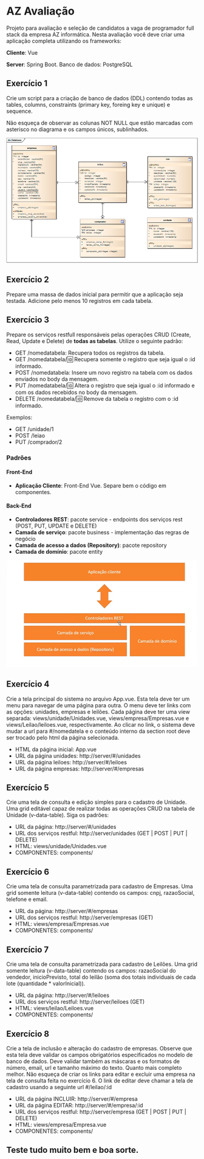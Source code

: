 # AZ Avaliação

Projeto para avaliação e seleção de candidatos a vaga de programador full stack da empresa AZ informática. 
Nesta avaliação você deve criar uma aplicação completa utilizando os frameworks:

**Cliente**: Vue
 
**Server**: Spring Boot. Banco de dados: PostgreSQL

## Exercício 1
Crie um script para a criação de banco de dados (DDL) contendo todas as tables, columns, constraints (primary key, foreing key e unique) e sequence.

Não esqueça de observar as colunas NOT NULL que estão marcadas com asterisco no diagrama e os campos únicos, sublinhados.

![alt Banco de dados][database]

## Exercício 2
Prepare uma massa de dados inicial para permitir que a aplicação seja testada. Adicione pelo menos 10 registros em cada tabela.

## Exercício 3
Prepare os serviços restfull responsáveis pelas operações CRUD (Create, Read, Update e Delete) de **todas as tabelas**.
Utilize o seguinte padrão:

- GET /nomedatabela: Recupera todos os registros da tabela.
- GET /nomedatabela/:id: Recupera somente o registro que seja igual o :id informado.
- POST /nomedatabela: Insere um novo registro na tabela com os dados enviados no body da mensagem.
- PUT /nomedatabela/:id: Altera o registro que seja igual o :id informado e com os dados recebidos no body da mensagem.
- DELETE /nomedatabela/:id: Remove da tabela o registro com o :id informado.

Exemplos:

- GET /unidade/1
- POST /leiao
- PUT /comprador/2

### Padrões

#### Front-End 

* **Aplicação Cliente**: Front-End Vue. Separe bem o código em componentes.

#### Back-End

* **Controladores REST**: pacote service - endpoints dos serviços rest (POST, PUT, UPDATE e DELETE)
* **Camada de serviço**: pacote business - implementação das regras de negócio
* **Camada de acesso a dados (Repository)**: pacote repository
* **Camada de domínio**: pacote entity

![alt_arquitetura][arquitetura]


## Exercício 4

Crie a tela principal do sistema no arquivo App.vue. Esta tela deve ter um menu para navegar de uma página para outra. 
O menu deve ter links com as opções: unidades, empresas e leilões. 
Cada página deve ter uma view separada: views/unidade/Unidades.vue, views/empresa/Empresas.vue e views/Leilao/leiloes.vue, respectivamente. 
Ao clicar no link, o sistema deve mudar a url para #/nomedatela e o conteúdo interno da section root deve ser trocado pelo html da 
página selecionada.

- HTML da página inicial: App.vue
- URL da página unidades: http://server/#/unidades
- URL da página leiloes: http://server/#/leiloes
- URL da página empresas: http://server/#/empresas

## Exercício 5
Crie uma tela de consulta e edição simples para o cadastro de Unidade. 
Uma grid editável capaz de realizar todas as operações CRUD na tabela de Unidade (v-data-table). Siga os padrões:

- URL da página:            http://server/#/unidades
- URL dos serviços restful: http://server/unidades (GET | POST | PUT | DELETE)
- HTML:                     views/unidade/Unidades.vue
- COMPONENTES:              components/

## Exercício 6
Crie uma tela de consulta parametrizada para cadastro de Empresas. 
Uma grid somente leitura (v-data-table) contendo os campos: cnpj, razaoSocial, telefone e email.

- URL da página:            http://server/#/empresas
- URL dos serviços restful: http://server/empresas (GET)
- HTML:                     views/empresa/Empresas.vue
- COMPONENTES:              components/

## Exercício 7
Crie uma tela de consulta parametrizada para cadastro de Leilões. 
Uma grid somente leitura (v-data-table) contendo os campos: razaoSocial do vendedor, inicioPrevisto, total do leilão (soma dos totais individuais de cada lote (quantidade * valorInicial)).

- URL da página:            http://server/#/leiloes
- URL dos serviços restful: http://server/leiloes (GET)
- HTML:                     views/leilao/Leiloes.vue
- COMPONENTES:              components/

## Exercício 8
Crie a tela de inclusão e alteração do cadastro de empresas.
Observe que esta tela deve validar os campos obrigatórios especificados no modelo de banco de dados. 
Deve validar também as máscaras e os formatos de número, email, url e tamanho máximo do texto. Quanto mais completo melhor.
Não esqueça de criar os links para editar e excluir uma empresa na tela de consulta feita no exercício 6. 
O link de editar deve chamar a tela de cadastro usando a seguinte url #/leilao/:id

- URL da página INCLUIR:    http://server/#/empresa
- URL da página EDITAR:     http://server/#/empresa/:id
- URL dos serviços restful: http://server/empresa (GET | POST | PUT | DELETE)
- HTML:                     views/empresa/Empresa.vue
- COMPONENTES:              components/


## Teste tudo muito bem e boa sorte.

[database]: leilao-api/src/main/resources/sql/database.png
[arquitetura]: leilao-api/src/main/resources/arquitetura.png
